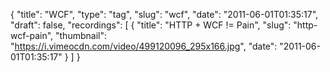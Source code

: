 {
  "title": "WCF",
  "type": "tag",
  "slug": "wcf",
  "date": "2011-06-01T01:35:17",
  "draft": false,
  "recordings": [
    {
      "title": "HTTP + WCF != Pain",
      "slug": "http-wcf-pain",
      "thumbnail": "https://i.vimeocdn.com/video/499120096_295x166.jpg",
      "date": "2011-06-01T01:35:17"
    }
  ]
}